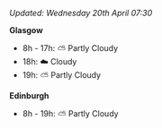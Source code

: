 *Updated: Wednesday 20th April 07:30*

**Glasgow**

* 8h - 17h: :partly_sunny: Partly Cloudy
* 18h: :cloud: Cloudy
* 19h: :partly_sunny: Partly Cloudy

**Edinburgh**

* 8h - 19h: :partly_sunny: Partly Cloudy
